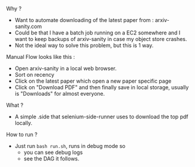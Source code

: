 Why ? 
- Want to automate downloading of the latest paper from : arxiv-sanity.com 
- Could be that I have a batch job running on a EC2 somewhere and I want to keep backups of arxiv-sanity in case my object 
store crashes.
- Not the ideal way to solve this problem, but this is 1 way.

Manual Flow looks like this : 
- Open arxiv-sanity in a local web browser. 
- Sort on recency
- Click on the latest paper which open a new paper specific page
- Click on "Download PDF" and then finally save in local storage, usually is "Downloads" for almost everyone.

What ? 
- A simple .side <think json> that selenium-side-runner uses to download the top pdf <sorted on time> locally.

How to run ? 
- Just run `bash run.sh`, runs in debug mode so
	- you can see debug logs 
	- see the DAG it follows.
